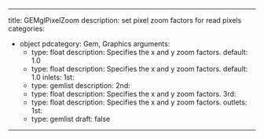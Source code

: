 
---
title: GEMglPixelZoom
description: set pixel zoom factors for read pixels
categories:
  - object
pdcategory: Gem, Graphics
arguments:
    - type: float
      description: Specifies the x and y zoom factors.
      default: 1.0
    - type: float
      description: Specifies the x and y zoom factors.
      default: 1.0
inlets:
  1st:
    - type: gemlist
      description:
  2nd:
    - type: float
      description: Specifies the x and y zoom factors.
  3rd:
    - type: float
      description: Specifies the x and y zoom factors.
outlets:
  1st:
    - type: gemlist
draft: false
---


